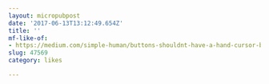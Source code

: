 ```yaml
---
layout: micropubpost
date: '2017-06-13T13:12:49.654Z'
title: ''
mf-like-of:
- https://medium.com/simple-human/buttons-shouldnt-have-a-hand-cursor-b11e99ca374b
slug: 47569
category: likes

---
```

